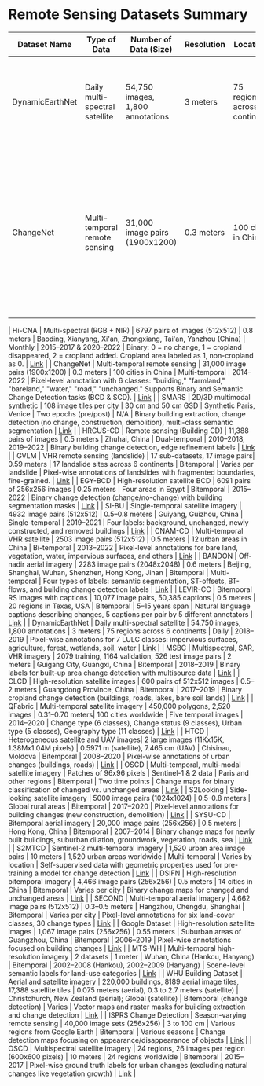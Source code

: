 # Remote Sensing Datasets Summary

| **Dataset Name** | **Type of Data**                 | **Number of Data (Size)**      | **Resolution** | **Locations**                                       | **Frequency** | **Period**           | **Label Form**                                                                                                                                              | **Open Source**                         |
|------------------|----------------------------------|--------------------------------|----------------|----------------------------------------------------|---------------|----------------------|--------------------------------------------------------------------------------------------------------------------------------------------------------------|-----------------------------------------|
| DynamicEarthNet   | Daily multi-spectral satellite      | 54,750 images, 1,800 annotations | 3 meters       | 75 regions across 6 continents | Daily             | 2018–2019            | Pixel-wise annotations for 7 classes: impervious surfaces, agriculture, forest, wetlands, soil, water   | [Link](https://mediatum.ub.tum.de/1650201)                      |
| ChangeNet        | Multi-temporal remote sensing    | 31,000 image pairs (1900x1200) | 0.3 meters     | 100 cities in China      | Multi-temporal     | 2014–2022            | Pixel-level annotation with 6 classes: "building," "farmland," "bareland," "water," "road," "unchanged." Supports Binary and Semantic Change Detection tasks (BCD & SCD).    | [Link](https://github.com/jankyee/ChangNet)  |

| Hi-CNA           | Multi-spectral (RGB + NIR)       | 6797 pairs of images (512x512) | 0.8 meters     | Baoding, Xianyang, Xi'an, Zhongxiang, Tai'an, Yanzhou (China) | Monthly       | 2015–2017 & 2020–2022 | Binary: 0 = no change, 1 = cropland disappeared, 2 = cropland added. Cropland area labeled as 1, non-cropland as 0. | [Link](http://rsidea.whu.edu.cn/Hi-CNA_dataset.htm) |
| ChangeNet        | Multi-temporal remote sensing    | 31,000 image pairs (1900x1200) | 0.3 meters     | 100 cities in China      | Multi-temporal     | 2014–2022            | Pixel-level annotation with 6 classes: "building," "farmland," "bareland," "water," "road," "unchanged." Supports Binary and Semantic Change Detection tasks (BCD & SCD).    | [Link](https://github.com/jankyee/ChangNet)  |
| SMARS            | 2D/3D multimodal synthetic  | 108 image tiles per city    | 30 cm and 50 cm GSD     | Synthetic Paris, Venice  | Two epochs (pre/post) | N/A                  | Binary building extraction, change detection (no change, construction, demolition), multi-class semantic segmentation      | [Link](https://www2.isprs.org/commissions/comm1/wg8/benchmark_smars/) |
| HRCUS-CD         | Remote sensing (Building CD)   | 11,388 pairs of images         | 0.5 meters     | Zhuhai, China    | Dual-temporal      | 2010–2018, 2019–2022  | Binary building change detection, edge refinement labels                                                   | [Link](https://github.com/zjd1836/AERNet)                      |
| GVLM             | VHR remote sensing (landslide) | 17 sub-datasets, 17 image pairs| 0.59 meters    | 17 landslide sites across 6 continents          | Bitemporal         | Varies per landslide | Pixel-wise annotations of landslides with fragmented boundaries, fine-grained.                      | [Link](https://github.com/zxk688/GVLM)                            |
| EGY-BCD          | High-resolution satellite BCD  | 6091 pairs of 256x256 images   | 0.25 meters    | Four areas in Egypt   | Bitemporal         | 2015–2022            | Binary change detection (change/no-change) with building segmentation masks               | [Link](https://github.com/oshholail/EGY-BCD)                  |
| SI-BU            | Single-temporal satellite imagery | 4932 image pairs (512x512)     | 0.5–0.8 meters | Guiyang, Guizhou, China     | Single-temporal   | 2019–2021            | Four labels: background, unchanged, newly constructed, and removed buildings                           | [Link](https://github.com/liaochengcsu/BCE-Net)             |
| CNAM-CD          | Multi-temporal VHR satellite      | 2503 image pairs (512x512)     | 0.5 meters     | 12 urban areas in China     | Bi-temporal       | 2013–2022            | Pixel-level annotations for bare land, vegetation, water, impervious surfaces, and others       | [Link](https://github.com/Silvestezhou/CNAM-CD)                       |
| BANDON           | Off-nadir aerial imagery          | 2283 image pairs (2048x2048)   | 0.6 meters     | Beijing, Shanghai, Wuhan, Shenzhen, Hong Kong, Jinan | Bitemporal         | Multi-temporal       | Four types of labels: semantic segmentation, ST-offsets, BT-flows, and building change detection labels  | [Link](https://github.com/fitzpchao/BANDON)         |
| LEVIR-CC         | Bitemporal RS images with captions | 10,077 image pairs, 50,385 captions | 0.5 meters     | 20 regions in Texas, USA     | Bitemporal         | 5–15 years span      | Natural language captions describing changes, 5 captions per pair by 5 different annotators            | [Link](https://github.com/Chen-Yang-Liu/RSICC)                |
| DynamicEarthNet   | Daily multi-spectral satellite      | 54,750 images, 1,800 annotations | 3 meters       | 75 regions across 6 continents | Daily             | 2018–2019            | Pixel-wise annotations for 7 LULC classes: impervious surfaces, agriculture, forest, wetlands, soil, water   | [Link](https://mediatum.ub.tum.de/1650201)                      |
| MSBC             | Multispectral, SAR, VHR imagery   | 2079 training, 1164 validation, 526 test image pairs | 2 meters       | Guigang City, Guangxi, China | Bitemporal         | 2018–2019            | Binary labels for built-up area change detection with multisource data                           | [Link](https://github.com/Lihy256/MSCDUnet)              |
| CLCD             | High-resolution satellite images | 600 pairs of 512x512 images    | 0.5–2 meters   | Guangdong Province, China | Bitemporal         | 2017–2019            | Binary cropland change detection (buildings, roads, lakes, bare soil lands)   | [Link](https://github.com/liumency/CropLand-CD)          |
| QFabric           | Multi-temporal satellite imagery   | 450,000 polygons, 2,520 images | 0.31–0.70 meters| 100 cities worldwide     | Five temporal images | 2014–2020            | Change type (6 classes), Change status (9 classes), Urban type (5 classes), Geography type (11 classes)                         | [Link](N/A)              |
| HTCD             | Heterogeneous satellite and UAV images| 2 large images (11Kx15K, 1.38Mx1.04M pixels) | 0.5971 m (satellite), 7.465 cm (UAV) | Chisinau, Moldova | Bitemporal         | 2008–2020            | Pixel-wise annotations of urban changes (buildings, roads)                                             | [Link](https://github.com/ShaoRuizhe/SUNet-change_detection) |
| OSCD             | Multi-temporal, multi-modal satellite imagery | Patches of 96x96 pixels        | Sentinel-1 & 2 data | Paris and other regions     | Bitemporal         | Two time points      | Change maps for binary classification of changed vs. unchanged areas                                  | [Link](https://github.com/PatrickTUM/multimodalCD_ISPRS21)    |
| S2Looking         | Side-looking satellite imagery     | 5000 image pairs (1024x1024)   | 0.5–0.8 meters | Global rural areas        | Bitemporal         | 2017–2020            | Pixel-level annotations for building changes (new construction, demolition)                      | [Link](https://github.com/S2Looking/Dataset/)                   |
| SYSU-CD           | Bitemporal aerial imagery          | 20,000 image pairs (256x256)   | 0.5 meters     | Hong Kong, China           | Bitemporal         | 2007–2014            | Binary change maps for newly built buildings, suburban dilation, groundwork, vegetation, roads, sea  | [Link](https://github.com/ShaoRuizhe/SUNet-change_detection) |
| S2MTCD           | Sentinel-2 multi-temporal imagery | 1,520 urban area image pairs   | 10 meters      | 1,520 urban areas worldwide | Multi-temporal     | Varies by location   | Self-supervised data with geometric properties used for pre-training a model for change detection     | [Link](https://zenodo.org/record/4280482)                      |
| DSIFN            | High-resolution bitemporal imagery  | 4,466 image pairs (256x256)    | 0.5 meters     | 14 cities in China         | Bitemporal         | Varies per city       | Binary change maps for changed and unchanged areas                                                   | [Link](https://github.com/liumency/)                      |
| SECOND           | Multi-temporal aerial imagery       | 4,662 image pairs (512x512)    | 0.3–0.5 meters | Hangzhou, Chengdu, Shanghai | Bitemporal         | Varies per city       | Pixel-level annotations for six land-cover classes, 30 change types                                   | [Link](N/A)                 |
| Google Dataset    | High-resolution satellite images   | 1,067 image pairs (256x256)    | 0.55 meters    | Suburban areas of Guangzhou, China | Bitemporal         | 2006–2019            | Pixel-wise annotations focused on building changes                                                    | [Link](https://github.com/daifeng2016/Change-Detection-Dataset-for-High-Resolution-Satellite-Imagery) |
| MTS-WH           | Multi-temporal high-resolution imagery | 2 datasets                    | 1 meter        | Wuhan, China (Hankou, Hanyang) | Bitemporal         | 2002–2008 (Hankou), 2002–2009 (Hanyang) | Scene-level semantic labels for land-use categories                                                 | [Link](N/A)                                                            |
| WHU Building Dataset | Aerial and satellite imagery  | 220,000 buildings, 8189 aerial image tiles, 17,388 satellite tiles   | 0.075 meters (aerial), 0.3 to 2.7 meters (satellite) | Christchurch, New Zealand (aerial); Global (satellite) | Bitemporal (change detection) | Varies | Vector maps and raster masks for building extraction and change detection                             | [Link](http://study.rsgis.whu.edu.cn/pages/download/)          |
| ISPRS Change Detection  | Season-varying remote sensing     | 40,000 image sets (256x256)    | 3 to 100 cm    | Various regions from Google Earth | Bitemporal         | Various seasons       | Change detection maps focusing on appearance/disappearance of objects                                | [Link](https://doi.org/10.5194/isprs-archives-XLII-2-565-2018) |
| OSCD             | Multispectral satellite imagery     | 24 regions, 26 images per region (600x600 pixels) | 10 meters      | 24 regions worldwide        | Bitemporal         | 2015–2017            | Pixel-wise ground truth labels for urban changes (excluding natural changes like vegetation growth)   | [Link](http://dase.grss-ieee.org/)                             |
